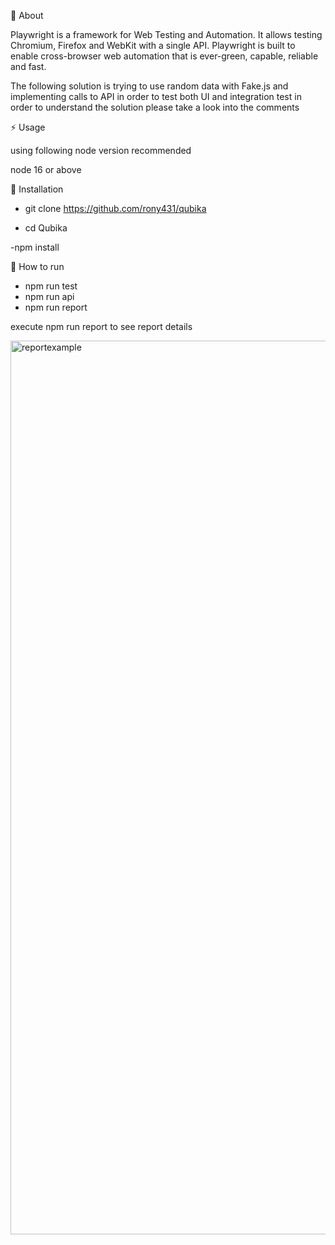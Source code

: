 🔰 About

Playwright is a framework for Web Testing and Automation. It allows testing Chromium, Firefox and WebKit with a single API. Playwright is built to enable cross-browser web automation that is ever-green, capable, reliable and fast.


The following solution is trying to use random data with Fake.js and implementing calls to API in order to test both UI and integration test in order to understand the solution please take a look into the comments 

⚡ Usage

using following node version recommended

node 16 or above

🔌 Installation
- git clone https://github.com/rony431/qubika

- cd Qubika

-npm install

🚀 How to run

- npm run test
- npm run api
- npm run report


execute npm run report to see report details

<img width="1430" alt="reportexample" src="https://github.com/rony431/qubika/assets/54337373/d579f48b-278a-405c-bf7a-556e25e8b99f">
